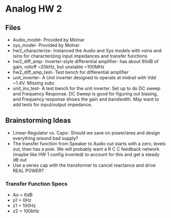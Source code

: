 # Analog HW 2

## Files
* Audio_model- Provided by Molnar
* sys_model- Provided by Molnar
* hw2_characterize- Instanced the Audio and Sys models with vsins and isins for characterizing input impedances and transfer functions
* hw2_diff_amp- Inverter-style differential amplifier- has about 90dB of gain, rolloff ~20kHz, but unstable ~100MHz
* hw2_diff_amp_test- Test bench for differential amplifier
* unit_inverter- A Unit inverter designed to operate at midrail with Vdd ~1.4V. Missing subc
* unit_inv_test- A test bench for the unit inverter. Set up to do DC sweep and Frequency Response. DC Sweep is good for figuring out biasing, and Frequency response shows the gain and bandwidth. May want to add tests for input/output impedance.

## Brainstorming Ideas
* Linear-Regulator vs. Caps- Should we save on power/area and design everything around bad supply?
* The transfer function from Speaker to Audio out starts with a zero, levels out, then has a pole. We will probably want a R C C feedback network (maybe like HW 1 config inverted) to account for this and get a steady dB out
* Use a series cap with the transformer to cancel reactance and drive REAL POWER?

### Transfer Function Specs
* Ao = 6dB
* p1 = 0Hz
* z1 = 100Hz
* z2 = 100kHz
